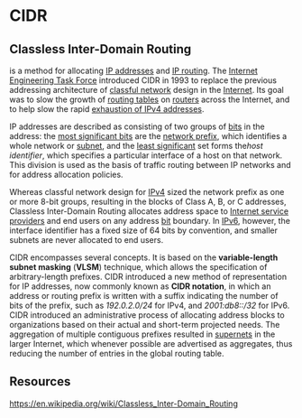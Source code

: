 # CIDR

## Classless Inter-Domain Routing

is a method for allocating [IP addresses](https://en.wikipedia.org/wiki/IP_address) and [IP routing](https://en.wikipedia.org/wiki/IP_routing). The [Internet Engineering Task Force](https://en.wikipedia.org/wiki/Internet_Engineering_Task_Force) introduced CIDR in 1993 to replace the previous addressing architecture of [classful network](https://en.wikipedia.org/wiki/Classful_network) design in the [Internet](https://en.wikipedia.org/wiki/Internet). Its goal was to slow the growth of [routing tables](https://en.wikipedia.org/wiki/Routing_table) on [routers](https://en.wikipedia.org/wiki/Router_(computing)) across the Internet, and to help slow the rapid [exhaustion of IPv4 addresses](https://en.wikipedia.org/wiki/IPv4_address_exhaustion).

IP addresses are described as consisting of two groups of [bits](https://en.wikipedia.org/wiki/Bit) in the address: the [most significant bits](https://en.wikipedia.org/wiki/Most_significant_bit) are the [network prefix](https://en.wikipedia.org/wiki/Network_prefix), which identifies a whole network or [subnet](https://en.wikipedia.org/wiki/Subnetwork), and the [least significant](https://en.wikipedia.org/wiki/Least_significant_bit) set forms the*host identifier*, which specifies a particular interface of a host on that network. This division is used as the basis of traffic routing between IP networks and for address allocation policies.

Whereas classful network design for [IPv4](https://en.wikipedia.org/wiki/IPv4) sized the network prefix as one or more 8-bit groups, resulting in the blocks of Class A, B, or C addresses, Classless Inter-Domain Routing allocates address space to [Internet service providers](https://en.wikipedia.org/wiki/Internet_service_provider) and end users on any address [bit](https://en.wikipedia.org/wiki/Bit) boundary. In [IPv6](https://en.wikipedia.org/wiki/IPv6), however, the interface identifier has a fixed size of 64 bits by convention, and smaller subnets are never allocated to end users.

CIDR encompasses several concepts. It is based on the **variable-length subnet masking** (**VLSM**) technique, which allows the specification of arbitrary-length prefixes. CIDR introduced a new method of representation for IP addresses, now commonly known as **CIDR notation**, in which an address or routing prefix is written with a suffix indicating the number of bits of the prefix, such as *192.0.2.0/24* for IPv4, and *2001:db8::/32* for IPv6. CIDR introduced an administrative process of allocating address blocks to organizations based on their actual and short-term projected needs. The aggregation of multiple contiguous prefixes resulted in [supernets](https://en.wikipedia.org/wiki/Supernet) in the larger Internet, which whenever possible are advertised as aggregates, thus reducing the number of entries in the global routing table.

## Resources

<https://en.wikipedia.org/wiki/Classless_Inter-Domain_Routing>
